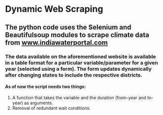 # Dynamic Web Scraping

## The python code uses the Selenium and Beautifulsoup modules to scrape climate data from www.indiawaterportal.com

### The data available on the aforementioned website is available in a table format for a particular variable/parameter for a given year (selected using a form). The form updates dynamically after changing states to include the respective districts.

#### As of now the script needs two things:
1. A function that takes the variable and the duration (from-year and to-year) as arguments.
2. Removal of redundant wait conditions.